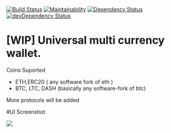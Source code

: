 [![Build Status](https://img.shields.io/travis/imerkle/binbase_wallet/master.svg?style=for-the-badge)](https://travis-ci.org/imerkle/binbase_wallet)
[![Maintainability](https://img.shields.io/codeclimate/maintainability-percentage/imerkle/binbase_wallet.svg?style=for-the-badge)](https://codeclimate.com/github/imerkle/binbase_wallet)
[![Dependency Status](https://img.shields.io/david/imerkle/binbase_wallet.svg?style=for-the-badge)](https://david-dm.org/imerkle/binbase_wallet)
[![devDependency Status](https://img.shields.io/david/dev/imerkle/binbase_wallet.svg?style=for-the-badge)](https://david-dm.org/imerkle/binbase_wallet#info=devDependencies)


# [WIP] Universal multi currency wallet.

Coins Suported

 - ETH,ERC20 ( any software fork of eth )
 - BTC, LTC, DASH (basically any software-fork of btc)

More protocols will be added

#UI Screenshot

![](https://i.imgur.com/pCmoXWk.png)